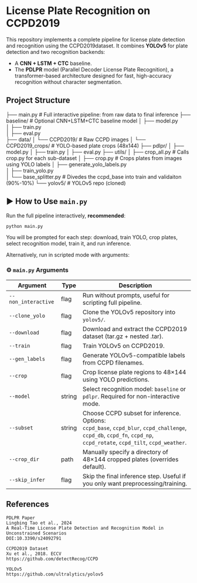 # License Plate Recognition on CCPD2019

This repository implements a complete pipeline for license plate detection and recognition using the CCPD2019dataset. It combines **YOLOv5** for plate detection and two recognition backends:
- A **CNN + LSTM + CTC** baseline.
- The **PDLPR** model (Parallel Decoder License Plate Recognition), a transformer-based architecture designed for fast, high-accuracy recognition without character segmentation.


## Project Structure

├── main.py     # Full interactive pipeline: from raw data to final inference
├── baseline/   # Optional CNN+LSTM+CTC baseline model
│ ├── model.py  
│ ├── train.py  
│ ├── eval.py   
├── data/
│ └── CCPD2019/         # Raw CCPD images
│ └── CCPD2019_crops/   # YOLO-based plate crops (48x144)
├── pdlpr/
│ ├── model.py 
│ ├── train.py 
│ ├── eval.py 
├── utils/
│ ├── crop_all.py                      # Calls crop.py for each sub-dataset
│ ├── crop.py                          # Crops plates from images using YOLO labels
│ ├── generate_yolo_labels.py          
│ ├── train_yolo.py                 
│ └── base_splitter.py                 # Divedes the ccpd_base into train and validaiton (90%-10%)
└── yolov5/             # YOLOv5 repo (cloned)

## ▶️ How to Use `main.py`

Run the full pipeline interactively, **recommended**:

```bash
python main.py
```

You will be prompted for each step: download, train YOLO, crop plates, select recognition model, train it, and run inference.

Alternatively, run in scripted mode with arguments:

### ⚙️ `main.py` Arguments

| Argument               | Type      | Description |
|------------------------|-----------|-------------|
| `--non_interactive`    | flag      | Run without prompts, useful for scripting full pipeline. |
| `--clone_yolo`         | flag      | Clone the YOLOv5 repository into `yolov5/`. |
| `--download`           | flag      | Download and extract the CCPD2019 dataset (tar.gz + nested .tar). |
| `--train`              | flag      | Train YOLOv5 on CCPD2019. |
| `--gen_labels`         | flag      | Generate YOLOv5-compatible labels from CCPD filenames. |
| `--crop`               | flag      | Crop license plate regions to 48×144 using YOLO predictions. |
| `--model`              | string    | Select recognition model: `baseline` or `pdlpr`. Required for non-interactive mode. |
| `--subset`             | string    | Choose CCPD subset for inference. Options:<br>`ccpd_base`, `ccpd_blur`, `ccpd_challenge`, `ccpd_db`, `ccpd_fn`, `ccpd_np`, `ccpd_rotate`, `ccpd_tilt`, `ccpd_weather`. |
| `--crop_dir`           | path      | Manually specify a directory of 48×144 cropped plates (overrides default). |
| `--skip_infer`         | flag      | Skip the final inference step. Useful if you only want preprocessing/training. |


##  References

    PDLPR Paper
    Lingbing Tao et al., 2024
    A Real-Time License Plate Detection and Recognition Model in Unconstrained Scenarios
    DOI:10.3390/s24092791

    CCPD2019 Dataset
    Xu et al., 2018. ECCV
    https://github.com/detectRecog/CCPD

    YOLOv5
    https://github.com/ultralytics/yolov5